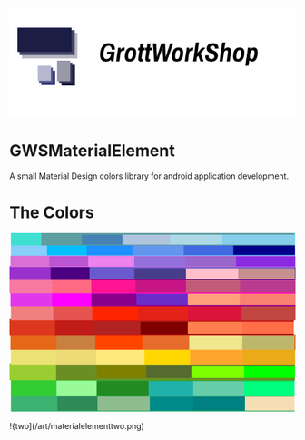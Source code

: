 ![GWs Logo](/art/gws_github_header.png)

GWSMaterialElement
==================

A small Material Design colors library for android application development.



The Colors
==========

![one](/art/materialelementone.png)

!{two](/art/materialelementtwo.png)
